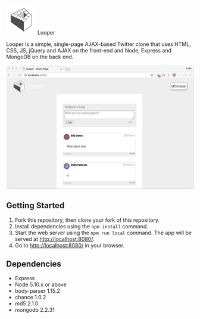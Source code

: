 !["screenshot description"](https://github.com/lukesiem/looper/blob/master/pemrose3.png?raw=true)  Looper 

Looper is a simple, single-page AJAX-based Twitter clone that uses 
HTML, CSS, JS, jQuery and AJAX on the front-end and  Node, Express and MongoDB on the back end.




!["screenshot description"](https://github.com/lukesiem/looper/blob/master/looper2.png?raw=true)





## Getting Started

1. Fork this repository, then clone your fork of this repository.
2. Install dependencies using the `npm install` command.
3. Start the web server using the `npm run local` command. The app will be served at <http://localhost:8080/>.
4. Go to <http://localhost:8080/> in your browser.

## Dependencies

- Express
- Node 5.10.x or above
- body-parser 1.15.2
- chance 1.0.2
- md5 2.1.0
- mongodb 2.2.31
